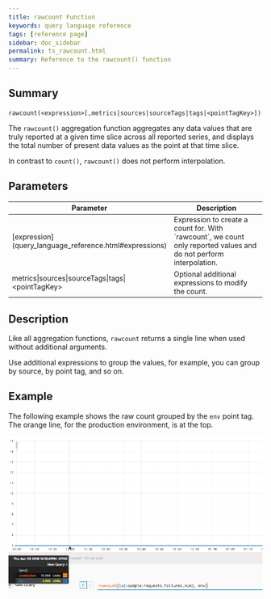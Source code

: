 ```yaml
---
title: rawcount Function
keywords: query language reference
tags: [reference page]
sidebar: doc_sidebar
permalink: ts_rawcount.html
summary: Reference to the rawcount() function
---
```

## Summary
```
rawcount(<expression>[,metrics|sources|sourceTags|tags|<pointTagKey>])
```

The `rawcount()` aggregation function aggregates any data values that are truly reported at a given time slice across all reported series, and displays the total number of present data values as the point at that time slice.

In contrast to `count()`, `rawcount()` does not perform interpolation.


## Parameters
<table>
<tbody>
<thead>
<tr><th width="20%">Parameter</th><th width="80%">Description</th></tr>
</thead>
<tr>
<td markdown="span"> [expression](query_language_reference.html#expressions)</td>
<td>Expression to create a count for. With `rawcount`, we count only reported values and do not perform interpolation. </td></tr>
<tr>
<td>metrics&vert;sources&vert;sourceTags&vert;tags&vert;&lt;pointTagKey&gt;</td>
<td>Optional additional expressions to modify the count. </td>
</tr>
</tbody>
</table>

## Description

Like all aggregation functions, `rawcount` returns a single line when used without additional arguments.

Use additional expressions to group the values, for example, you can group by source, by point tag, and so on.

## Example

The following example shows the raw count grouped by the `env` point tag. The orange line, for the production environment, is at the top.

![rawcount example](images/ts_rawcount.png)
